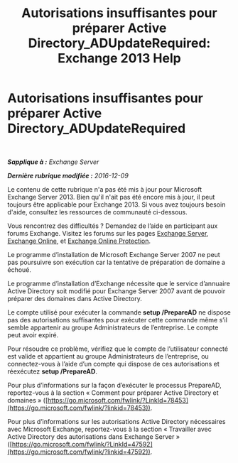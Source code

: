 ﻿---
title: 'Autorisations insuffisantes pour préparer Active Directory_ADUpdateRequired: Exchange 2013 Help'
TOCTitle: Autorisations insuffisantes pour préparer Active Directory_ADUpdateRequired
ms:assetid: 1412d8a1-605a-4b1e-bee3-0c97f2cc9e65
ms:mtpsurl: https://technet.microsoft.com/fr-fr/library/ms.exch.setupreadiness.adupdaterequired(v=EXCHG.150)
ms:contentKeyID: 50477543
ms.date: 05/23/2018
mtps_version: v=EXCHG.150
ms.translationtype: MT
---

# Autorisations insuffisantes pour préparer Active Directory\_ADUpdateRequired

 

_**Sapplique à :** Exchange Server_

_**Dernière rubrique modifiée :** 2016-12-09_

Le contenu de cette rubrique n'a pas été mis à jour pour Microsoft Exchange Server 2013. Bien qu'il n'ait pas été encore mis à jour, il peut toujours être applicable pour Exchange 2013. Si vous avez toujours besoin d'aide, consultez les ressources de communauté ci-dessous.

Vous rencontrez des difficultés ? Demandez de l’aide en participant aux forums Exchange. Visitez les forums sur les pages [Exchange Server](https://go.microsoft.com/fwlink/p/?linkid=60612), [Exchange Online](https://go.microsoft.com/fwlink/p/?linkid=267542), et [Exchange Online Protection](https://go.microsoft.com/fwlink/p/?linkid=285351).

Le programme d’installation de Microsoft Exchange Server 2007 ne peut pas poursuivre son exécution car la tentative de préparation de domaine a échoué.

Le programme d’installation d’Exchange nécessite que le service d’annuaire Active Directory soit modifié pour Exchange Server 2007 avant de pouvoir préparer des domaines dans Active Directory.

Le compte utilisé pour exécuter la commande **setup /PrepareAD** ne dispose pas des autorisations suffisantes pour exécuter cette commande même s’il semble appartenir au groupe Administrateurs de l’entreprise. Le compte peut avoir expiré.

Pour résoudre ce problème, vérifiez que le compte de l’utilisateur connecté est valide et appartient au groupe Administrateurs de l’entreprise, ou connectez-vous à l’aide d’un compte qui dispose de ces autorisations et réexécutez **setup /PrepareAD**.

Pour plus d’informations sur la façon d’exécuter le processus PrepareAD, reportez-vous à la section « Comment pour préparer Active Directory et domaines » ([https://go.microsoft.com/fwlink/?LinkId=78453](https://go.microsoft.com/fwlink/?linkid=78453)).

Pour plus d’informations sur les autorisations Active Directory nécessaires avec Microsoft Exchange, reportez-vous à la section « Travailler avec Active Directory des autorisations dans Exchange Server » ([https://go.microsoft.com/fwlink/?LinkId=47592](https://go.microsoft.com/fwlink/?linkid=47592)).


